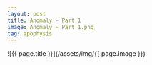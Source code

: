 ```yaml
---
layout: post
title: Anomaly - Part 1
image: Anomaly - Part 1.png
tag: apophysis
---
```


<span class="lightbox-trigger">
![{{ page.title }}](/assets/img/{{ page.image }})
</span>